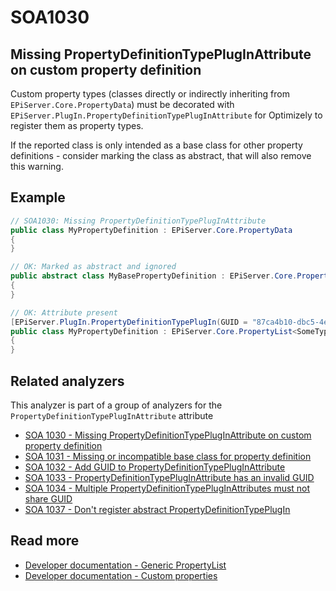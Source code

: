 # SOA1030

## Missing PropertyDefinitionTypePlugInAttribute on custom property definition

Custom property types (classes directly or indirectly inheriting from
`EPiServer.Core.PropertyData`) must be decorated with `EPiServer.PlugIn.PropertyDefinitionTypePlugInAttribute`
for Optimizely to register them as property types.

If the reported class is only intended as a base class for other property definitions -
consider marking the class as abstract, that will also remove this warning.

## Example

```C#
// SOA1030: Missing PropertyDefinitionTypePlugInAttribute
public class MyPropertyDefinition : EPiServer.Core.PropertyData
{
}

// OK: Marked as abstract and ignored
public abstract class MyBasePropertyDefinition : EPiServer.Core.PropertyLongString
{
}

// OK: Attribute present
[EPiServer.PlugIn.PropertyDefinitionTypePlugIn(GUID = "87ca4b10-dbc5-4e0a-ae23-c79a113ef00a")]
public class MyPropertyDefinition : EPiServer.Core.PropertyList<SomeType>
{
}
```


## Related analyzers

This analyzer is part of a group of analyzers for the `PropertyDefinitionTypePlugInAttribute` attribute

- [SOA 1030 - Missing PropertyDefinitionTypePlugInAttribute on custom property definition](https://github.com/Stekeblad/stekeblad.optimizely.analyzers/blob/master/doc/Analyzers/SOA1030.md)
- [SOA 1031 - Missing or incompatible base class for property definition](https://github.com/Stekeblad/stekeblad.optimizely.analyzers/blob/master/doc/Analyzers/SOA1031.md)
- [SOA 1032 - Add GUID to PropertyDefinitionTypePlugInAttribute](https://github.com/Stekeblad/stekeblad.optimizely.analyzers/blob/master/doc/Analyzers/SOA1032.md)
- [SOA 1033 - PropertyDefinitionTypePlugInAttribute has an invalid GUID](https://github.com/Stekeblad/stekeblad.optimizely.analyzers/blob/master/doc/Analyzers/SOA1033.md)
- [SOA 1034 - Multiple PropertyDefinitionTypePlugInAttributes must not share GUID](https://github.com/Stekeblad/stekeblad.optimizely.analyzers/blob/master/doc/Analyzers/SOA1034.md)
- [SOA 1037 - Don't register abstract PropertyDefinitionTypePlugIn](https://github.com/Stekeblad/stekeblad.optimizely.analyzers/blob/master/doc/Analyzers/SOA1037.md)

## Read more

- [Developer documentation - Generic PropertyList](https://docs.developers.optimizely.com/content-management-system/docs/generic-propertylist)
- [Developer documentation - Custom properties](https://docs.developers.optimizely.com/content-management-system/docs/custom-properties)
